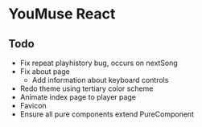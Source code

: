 # YouMuse React

## Todo

* Fix repeat playhistory bug, occurs on nextSong
* Fix about page
  * Add information about keyboard controls
* Redo theme using tertiary color scheme
* Animate index page to player page
* Favicon
* Ensure all pure components extend PureComponent
